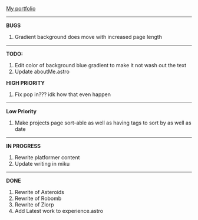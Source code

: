 [My portfolio](https://icewav3.github.io/)

---
**BUGS**

1. Gradient background does move with increased page length

---


**TODO:**

1. Edit color of background blue gradient to make it not wash out the text
2. Update aboutMe.astro

**HIGH PRIORITY**
1. Fix pop in??? idk how that even happen


---

**Low Priority**

1. Make projects page sort-able as well as having tags to sort by as well as date

---
**IN PROGRESS**

1. Rewrite platformer content
2. Update writing in miku

---
**DONE**

1. Rewrite of Asteroids
3. Rewrite of Robomb
4. Rewrite of Zlorp
5. Add Latest work to experience.astro
